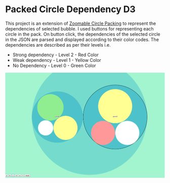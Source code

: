 # Packed Circle Dependency D3

This project is an extension of [Zoomable Circle Packing](http://bl.ocks.org/mbostock/7607535) to represent the dependencies of selected bubble. I used buttons for representing each circle in the pack. On button click, the dependencies of the selected circle in the JSON are parsed and displayed according to their color codes. The dependencies are described as per their levels i.e. 

* Strong dependency - Level 2 - Red Color
* Weak dependency - Level 1 - Yellow Color
* No Dependency - Level 0 - Green Color

![Zoomable Circle Packing Extension](/images/Capture.PNG)
